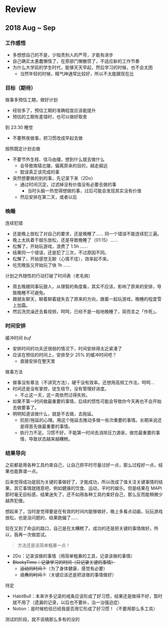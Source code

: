 # Review

## 2018 Aug ~ Sep

### 工作感悟

- 多想想自己的不是，少指责别人的严苛，才能有进步
- 自己确实太愚蠢懒惰了，在原部门懒散惯了，不适应新的工作节奏
- 为什么大学前的学生时代，能够天天早起，然后学习的时候，也不会太困
    - 当然年轻的时候，精气神通常比较好，所以不太能跟现在比

### 目标（期待）

做事多预估工期，做好计划

- 经验多了，预估工期的准确程度应该能提升
- 预估的工期有差错时，也可以做好取舍

到 23:30 睡觉

- 不要熬夜做事，把习惯改成早起去做

按照既定计划去做

- 不要节外生枝、信马由缰，想到什么就去做什么
    - 会导致南辕北辙，偏离原来的目的，越走越远
    - 耽误真正该完成的事
- 突然想要做的别的事，先记录下来（2Do）
    - 通过时间沉淀，过滤掉没有价值没有必要去做的事
        - 当时头脑一热觉得想做的事，过后可能会发现其实没有价值
    - 然后安排在第二天，或者以后

### 晚睡

连续犯错

- 还是晚上放松了对自己的要求，还是晚睡了…… 同一个错误不能连续犯三遍。
- 晚上太执着于娱乐放松，还是导致晚睡了（01:15）……
- 松懈了，开始玩游戏，浪费了 1.5h ……
- 结果同一个错误，还是犯了三次，不过原因不同。
- 松懈了，开始感觉无聊（心情不佳），效率起不来。
- 吃完晚饭又开始玩了快 1h ……

计划之外随性的行动打破了时间表（老毛病）

- 周五晚跟同事玩狼人，从理智的角度看，其实不应该，影响了原来的安排，导致晚睡不可避免。
- 跟朋友聊天，聊着聊着就失去了原来的方向，跟着一起玩游戏，晚睡的程度雪上加霜。
- 然后洗完澡还去看视频，呵呵，已经不是一般地晚睡了，简而言之「作死」。

### 时间安排

缓冲时间 _buf_

- 安排时间的功夫还很弱的情况下，时间安排得太近紧凑了
- 应该在预估的时间上，安排至少 25% 的缓冲时间吧？
    - 直接安排在整天里

做事方法

- 做事没有章法（不讲究方法），硬干没有效率。还想用高频工作法，呵呵…
- 时间还是没有掌控，徒生枝节，没有管理好进度。
    - 不止这一天，这一周依然过得失败。
- 如果不第一时间做最重要的事情，后续的惯性可能会导致你今天再也不会开始去做要事了。
- 明明知道该做什么，就是不去做，去拖延。
    - 抗拒/拖延的心理。用这个拖延去推动多做一些次重要的事情。长期来说还是得首先做最重要的事情。
    - 执行力不足。习惯不好，不能第一时间去消除压力源泉，做完最重要的事情，导致状态越来越糟糕。

### 结果导向

之前都是用各种工具约束自己，让自己把平时尽量过好一点，那么过程好一点，结果也能靠谱一点。

后来觉得成功是因为关键的事做好了，才能成功，所以改成了值关注关键事情的结果，其它事情就随意吧，例如健康的饮食、运动，平时的娱乐。但是结果在 MAPI 那时毫无目标感，结果迷失了，还不如用各种工具约束好自己，那么反而能稍微少越界犯傻。

想起来了，当时是觉得要是在有效的时间内能够做好，晚上多看点动画，玩玩游戏放松，也是没问题的，结果跑偏了……

现在又到了命运的路口，自己是在太糟糕了。成功的还是把关键的事情做好。所以，我再一次做尝试。

> 方法还是该简单粗暴一点！

- 2Do：记录该做的事情（用简单粗暴的工具，记录该做的事情）
- ~~BlockyTime：记录学习的时间（只记录关键的事情）~~
    - ~~运动的时间？~~（为了身体健康，感觉有必要）
    - ~~浪费的时间？~~（关键应该还是把该做的事情做好）

待定

- HabitBull：本来许多记录的戒条应该形成了好习惯，结果还是做得不好，暂时就不用了（遗漏的记录，以后也不要补，治一治强迫症）
- Notion：是时候检验已经我是否用它形成了好习惯！（不要用那么多工具）

测试的阶段，就不该搞那么多有的没的